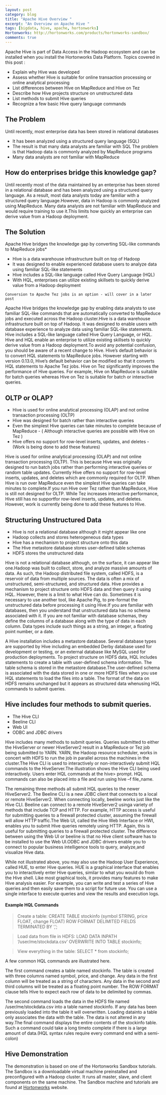 ```yaml
---
layout: post
category: blog
title: "Apache Hive Overview "
excerpt: "An Overview on Apache Hive "
tags: [bigdata, hive, apache, hortonworks]
Hortonworks: http://hortonworks.com/products/hortonworks-sandbox/
comments: true
---
```


Apache Hive is part of Data Access in the Hadoop ecosystem and can be installed when you install the Hortonworks Data Platform.
Topics covered in this post :

* Explain why Hive was developed 
* Assess whether Hive is suitable for online transaction processing or online analytical processing 
* List differences between Hive on MapReduce and Hive on Tez 
* Describe how Hive projects structure on unstructured data 
* List methods to submit Hive queries 
* Recognize a few basic Hive query language commands 

## The Problem

Until recently, most enterprise data has been stored in relational databases

* It has been analyzed using a structured query language (SQL) 
* The result is that many data analysts are familiar with SQL
The problem is that Hadoop data is commonly analyzed by MapReduce programs
* Many data analysts are not familiar with MapReduce
 
## How do enterprises bridge this knowledge gap?

Until recently most of the data maintained by an enterprise has been stored in a relational database and has been analyzed using a structured query language. As a result, most data analysts today are familiar with a structured query language.However, data in Hadoop is commonly analyzed using MapReduce. Many data analysts are not familiar with MapReduce and would require training to use it.This limits how quickly an enterprise can derive value from a Hadoop deployment.

## The Solution 

Apache Hive bridges the knowledge gap by converting SQL-like commands to MapReduce jobs*

* Hive is a data warehouse infrastructure built on top of Hadoop
* It was designed to enable experienced database users to analyze data using familiar SQL-like statements
* Hive includes a SQL-like language called Hive Query Language (HQL)
* With HQL, enterprises can utilize existing skillsets to quickly derive value from a Hadoop deployment

`Conversion to Apache Tez jobs is an option - will cover in a later post`

Apache Hive bridges the knowledge gap by enabling data analysts to use familiar SQL-like commands that are automatically converted to MapReduce jobs and executed across the Hadoop cluster.Hive is a data warehouse infrastructure built on top of Hadoop. It was designed to enable users with database experience to analyze data using familiar SQL-like statements. Hive includes a SQL-like language called Hive Query Language, or HQL. Hive and HQL enable an enterprise to utilize existing skillsets to quickly derive value from a Hadoop deployment.To avoid any potential confusion, you should be aware of a recent change to Hive. Hive’s default behavior is to convert HQL statements to MapReduce jobs. However starting with version 0.13.0, Hive’s default behavior can be modified so that it converts HQL statements to Apache Tez jobs. Hive on Tez significantly improves the performance of Hive queries. For example, Hive on MapReduce is suitable for batch queries whereas Hive on Tez is suitable for batch or interactive queries. 

## OLTP or OLAP?

* Hive is used for online analytical processing (OLAP) and not online transaction processing (OLTP)
* Hive was designed for batch rather than interactive queries
* Even the simplest Hive queries can take minutes to complete because of MapReduce - ( Although interactive queries are possible with Hive on Tez )
* Hive offers no support for row-level inserts, updates, and deletes - (Work is being done to add these features)

Hive is used for online analytical processing (OLAP) and not online transaction processing (OLTP). This is because Hive was originally designed to run batch jobs rather than performing interactive queries or random table updates. Currently Hive offers no support for row-level inserts, updates, and deletes which are commonly required for OLTP. When Hive is run over MapReduce even the simplest Hive queries can take minutes to complete.If you run Hive over Tez rather than MapReduce, Hive is still not designed for OLTP. While Tez increases interactive performance, Hive still has no supportfor row-level inserts, updates, and deletes. However, work is currently being done to add these features to Hive.

## Structuring Unstructured Data

* Hive is not a relational database although it might appear like one
* Hadoop collects and stores heterogeneous data types
* Hive has a mechanism to project structure onto this data
* The Hive metastore database stores user-defined table schemas
* HDFS stores the unstructured data
 
Hive is not a relational database although, on the surface, it can appear like one.Hadoop was built to collect, store, and analyze massive amounts of data. As such, the Hadoop distributed file system, called HDFS, is a reservoir of data from multiple sources. The data is often a mix of unstructured, semi-structured, and structured data. Hive provides a mechanism to project structure onto HDFS data and then query it using HQL. However, there is a limit to what Hive can do. Sometimes it is necessary to use another tool, like Apache Pig, to pre-format the unstructured data before processing it using Hive.If you are familiar with databases, then you understand that unstructured data has no schema associated with it. If you are not familiar with database schemas, they define the columns of a database along with the type of data in each column. Data types include such things as a string, an integer, a floating point number, or a date.

A Hive installation includes a metastore database. Several database types are supported by Hive including an embedded Derby database used for development or testing, or an external database like MySQL used for production deployments. To project structure on HDFS data, HQL includes statements to create a table with user-defined schema information. The table schema is stored in the metastore database.The user-defined schema is associated with the data stored in one or more HDFS files when you use HQL statements to load the files into a table. The format of the data on HDFS remains unchanged but it appears as structured data whenusing HQL commands to submit queries.
 
## Hive includes four methods to submit queries.

* The Hive CLI 
* Beeline CLI
* Web UI
* ODBC and JDBC drivers

Hive includes many methods to submit queries. Queries submitted to either the HiveServer or newer HiveServer2 result in a MapReduce or Tez job being submitted to YARN. YARN, the Hadoop resource scheduler, works in concert with HDFS to run the job in parallel across the machines in the cluster.The Hive CLI is used to interactively or non-interactively submit HQL commands to the HiveServer.The illustration shows the Hive CLI being used interactively. Users enter HQL commands at the hive> prompt. HQL commands can also be placed into a file and run using hive –f file_name.

The remaining three methods all submit HQL queries to the newer HiveServer2.
The Beeline CLI is a new JDBC client that connects to a local or remote HiveServer2. When connecting locally, beeline works just like the Hive CLI. Beeline can connect to a remote HiveServer2 usinga variety of methods that include TCP and HTTP. For example, HTTP access is useful for submitting queries to a firewall protected cluster, assuming the firewall will allow HTTP traffic.The Web UI, called the Hive Web Interface or HWI, enables you to submit Hive queries remotely using HTTP. Again, this is useful for submitting queries to a firewall protected cluster. The difference between using the Web UI or beeline is that no Hive client software has to be installed to use the Web UI.ODBC and JDBC drivers enable you to connect to popular business intelligence tools to query, analyze,and visualize Hive data.

While not illustrated above, you may also use the Hadoop User Experience, called HUE, to enter Hive queries. HUE is a graphical interface that enables you to interactively enter Hive queries, similar to what you would do from the Hive shell. Like most graphical tools, it provides many features to make Hive analysis easier. For example, you can write and test a series of Hive queries and then easily save them to a script for future use. You can use a single interface to execute queries and view the results and execution logs.

#### Example HQL Commands

> Create a table:
CREATE TABLE stockinfo (symbol STRING, price FLOAT, change FLOAT) ROW FORMAT DELIMITED FIELDS TERMINATED BY ‘,’;

> Load data from file in HDFS:
LOAD DATA INPATH ‘/user/me/stockdata.csv’ OVERWRITE INTO TABLE stockinfo;

> View everything in the table:
SELECT * from stockinfo; 

A few common HQL commands are illustrated here. 

The first command creates a table named stockinfo. The table is created with three columns named symbol, price, and change. Any data in the first column will be treated as a string of characters. Any data in the second and third columns will be treated as a floating point number. The ROW FORMAT clause tells Hive to expect each row of data to be delimited by commas.

The second command loads the data in the HDFS file named /user/me/stockdata.csv into a table named stockinfo. If any data has been previously loaded into the table it will overwritten. Loading datainto a table only associates the data with the table. The data is not altered in any way.The final command displays the entire contents of the stockinfo table. Such a command could take a long timeto complete if there is a large amount of data.(HQL syntax rules require every command end with a semi-colon)

## Hive Demonstration
The demonstration is based on one of the Hortonworks Sandbox tutorials.
The Sandbox is a downloadable virtual machine preinstalled and preconfigured with a Hadoop cluster.
It runs all master, slave, and client components on the same machine. 
The Sandbox machine and tutorials are found at [Hortonworks](http://hortonworks.com/products/hortonworks-sandbox/) website. 
